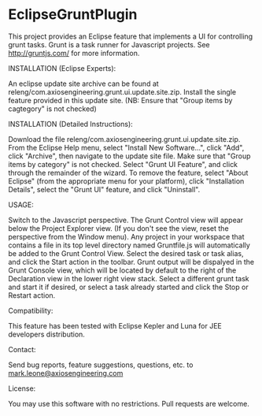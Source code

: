 EclipseGruntPlugin
==================

This project provides an Eclipse feature that implements a UI for controlling grunt tasks. Grunt is a task runner for
Javascript projects. See http://gruntjs.com/ for more information.

INSTALLATION (Eclipse Experts):

An eclipse update site archive can be found at releng/com.axiosengineering.grunt.ui.update.site.zip. Install the single
feature provided in this update site. (NB: Ensure that "Group items by cagtegory" is not checked)

INSTALLATION (Detailed Instructions):

Download the file releng/com.axiosengineering.grunt.ui.update.site.zip. From the Eclipse Help menu, select
"Install New Software...", click "Add", click "Archive", then navigate to the update
site file. Make sure that "Group items by category" is not checked. Select "Grunt UI Feature", and click through the
remainder of the wizard. To remove the feature, select "About Eclipse" (from the appropriate menu for your platform),
click "Installation Details", select the "Grunt UI" feature, and click "Uninstall".

USAGE:

Switch to the Javascript perspective. The Grunt Control view will appear below the Project Explorer view. (If you don't
see the view, reset the perspective from the Window menu). Any project in your workspace that contains a file in its
top level directory named Gruntfile.js will automatically be added to the Grunt Control View. Select the desired task or
task alias, and click the Start action in the toolbar. Grunt output will be dispalyed in the Grunt Console view, which
will be located by default to the right of the Declaration view in the lower right view stack. Select a different grunt
task and start it if desired, or select a task already started and click the Stop or Restart action.

Compatibility:

This feature has been tested with Eclipse Kepler and Luna for JEE developers distribution.

Contact:

Send bug reports, feature suggestions, questions, etc. to mark.leone@axiosengineering.com

License:

You may use this software with no restrictions. Pull requests are welcome.
